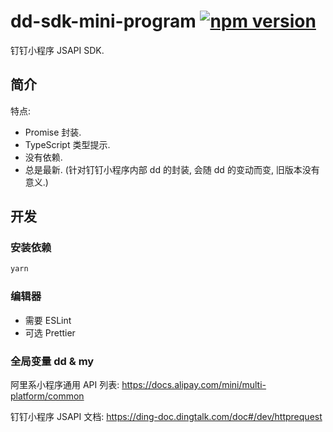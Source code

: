 # dd-sdk-mini-program [![npm version](https://img.shields.io/npm/v/@zsqk/dd-sdk-mini-program.svg?style=flat)](https://www.npmjs.com/package/@zsqk/dd-sdk-mini-program)

钉钉小程序 JSAPI SDK.

## 简介

特点:

- Promise 封装.
- TypeScript 类型提示.
- 没有依赖.
- 总是最新.
  (针对钉钉小程序内部 dd 的封装, 会随 dd 的变动而变, 旧版本没有意义.)

## 开发

### 安装依赖

```sh
yarn
```

### 编辑器

- 需要 ESLint
- 可选 Prettier

### 全局变量 dd & my

阿里系小程序通用 API 列表:
<https://docs.alipay.com/mini/multi-platform/common>

钉钉小程序 JSAPI 文档:
<https://ding-doc.dingtalk.com/doc#/dev/httprequest>

